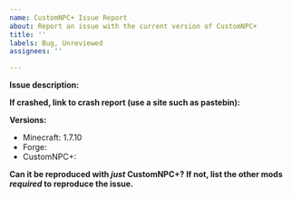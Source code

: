 ```yaml
---
name: CustomNPC+ Issue Report
about: Report an issue with the current version of CustomNPC+
title: ''
labels: Bug, Unreviewed
assignees: ''

---
```


**Issue description:**

**If crashed, link to crash report (use a site such as pastebin):**

**Versions:**
* Minecraft: 1.7.10
* Forge: 
* CustomNPC+: 

**Can it be reproduced with *just* CustomNPC+? If not, list the other mods *required* to reproduce the issue.**